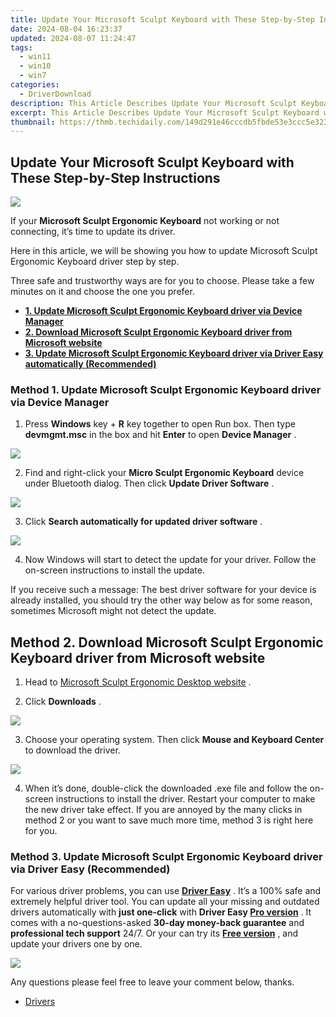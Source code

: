 ```yaml
---
title: Update Your Microsoft Sculpt Keyboard with These Step-by-Step Instructions
date: 2024-08-04 16:23:37
updated: 2024-08-07 11:24:47
tags:
  - win11
  - win10
  - win7
categories:
  - DriverDownload
description: This Article Describes Update Your Microsoft Sculpt Keyboard with These Step-by-Step Instructions
excerpt: This Article Describes Update Your Microsoft Sculpt Keyboard with These Step-by-Step Instructions
thumbnail: https://thmb.techidaily.com/149d291e46cccdb5fbde53e3ccc5e323925f68f6dae64a738d899c5649945d21.jpg
---
```


## Update Your Microsoft Sculpt Keyboard with These Step-by-Step Instructions

![](https://images.drivereasy.com/wp-content/uploads/2017/05/1-26.jpg)

 If your **Microsoft Sculpt Ergonomic Keyboard**  not working or not connecting, it’s time to update its driver.

 Here in this article, we will be showing you how to update Microsoft Sculpt Ergonomic Keyboard driver step by step.

 Three safe and trustworthy ways are for you to choose. Please take a few minutes on it and choose the one you prefer.

* [**1. Update Microsoft Sculpt Ergonomic Keyboard driver via Device Manager**](https://tools.techidaily.com/drivereasy/download/)
* [**2. Download Microsoft Sculpt Ergonomic Keyboard driver from Microsoft website**](https://tools.techidaily.com/drivereasy/download/)
* [**3. Update Microsoft Sculpt Ergonomic Keyboard driver via Driver Easy automatically (Recommended)**](https://www.drivereasy.com/knowledge/microsoft-sculpt-ergonomic-keyboard-driver-update-easily/#Method3)

### **Method 1\. Update Microsoft Sculpt Ergonomic Keyboard driver via Device Manager**

 1) Press **Windows**  key + **R**  key together to open Run box. Then type **devmgmt.msc**  in the box and hit **Enter**  to open **Device Manager** .

![](https://images.drivereasy.com/wp-content/uploads/2017/05/2-30.jpg)

 2) Find and right-click your **Micro Sculpt Ergonomic Keyboard**  device under Bluetooth dialog. Then click **Update Driver Software** .

![](https://images.drivereasy.com/wp-content/uploads/2017/05/3-28.jpg)

 3) Click **Search automatically for updated driver software** .

![](https://images.drivereasy.com/wp-content/uploads/2017/05/4-30.jpg)

 4) Now Windows will start to detect the update for your driver. Follow the on-screen instructions to install the update.

 If you receive such a message: The best driver software for your device is already installed, you should try the other way below as for some reason, sometimes Microsoft might not detect the update.

## **Method 2\. Download Microsoft Sculpt Ergonomic Keyboard driver from Microsoft website**

 1) Head to [Microsoft Sculpt Ergonomic Desktop website](https://www.microsoft.com/accessories/en-us/products/keyboards/sculpt-ergonomic-desktop/l5v-00001) .

 2) Click **Downloads** .

![](https://images.drivereasy.com/wp-content/uploads/2017/05/5-21.jpg)

 3) Choose your operating system. Then click **Mouse and Keyboard Center**  to download the driver.

![](https://images.drivereasy.com/wp-content/uploads/2017/05/6-20.jpg)

 4) When it’s done, double-click the downloaded .exe file and follow the on-screen instructions to install the driver. Restart your computer to make the new driver take effect. If you are annoyed by the many clicks in method 2 or you want to save much more time, method 3 is right here for you.

### **Method 3\. Update Microsoft Sculpt Ergonomic Keyboard driver via Driver Easy (Recommended)**

 For various driver problems, you can use **[Driver Easy](https://tools.techidaily.com/drivereasy/download/)**  . It’s a 100% safe and extremely helpful driver tool. You can update all your missing and outdated drivers automatically with **just one-click** with   **Driver Easy [Pro version](https://tools.techidaily.com/drivereasy/download/)**  . It comes with a no-questions-asked **30-day money-back guarantee** and **professional tech support** 24/7\. Or your can try its **[Free version](https://tools.techidaily.com/drivereasy/download/)**  , and update your drivers one by one.

![](https://images.drivereasy.com/wp-content/uploads/2017/05/7-12.jpg)

 Any questions please feel free to leave your comment below, thanks.

* [Drivers](https://tools.techidaily.com/drivereasy/download/)

<ins class="adsbygoogle"
     style="display:block"
     data-ad-format="autorelaxed"
     data-ad-client="ca-pub-7571918770474297"
     data-ad-slot="1223367746"></ins>



<ins class="adsbygoogle"
     style="display:block"
     data-ad-client="ca-pub-7571918770474297"
     data-ad-slot="8358498916"
     data-ad-format="auto"
     data-full-width-responsive="true"></ins>
